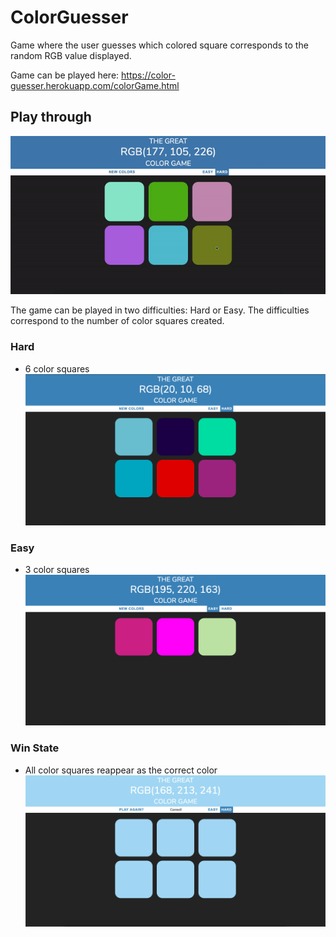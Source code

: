 # ColorGuesser
Game where the user guesses which colored square corresponds to the random RGB value displayed.

Game can be played here: https://color-guesser.herokuapp.com/colorGame.html

## Play through

![Game gif](https://github.com/MasonCollett/ColorGuesser/blob/master/ColorGuesser.gif)

The game can be played in two difficulties: Hard or Easy.  The difficulties correspond to the number of color squares created.

### Hard
* 6 color squares
![Hard Mode](https://github.com/MasonCollett/ColorGuesser/blob/master/Hard.png)


### Easy
* 3 color squares
![Easy Mode](https://github.com/MasonCollett/ColorGuesser/blob/master/Easy.png)

### Win State
* All color squares reappear as the correct color
![Win State](https://github.com/MasonCollett/ColorGuesser/blob/master/Win.png)


